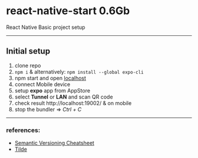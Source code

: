 # react-native-start 0.6Gb
React Native Basic project setup


-------------------------------

## Initial setup

1) clone repo
2) ```npm i``` & alternatively: ```npm install --global expo-cli```
3) npm start and open [localhost](http://localhost:19002/)
4) connect Mobile device
5) setup **expo** app from AppStore
6) select **Tunnel** or **LAN** and scan QR code
7) check result http://localhost:19002/ & on mobile
8) stop the bundler => *Ctrl + C*



-------------------------------

### references:

- [Semantic Versioning Cheatsheet](https://bytearcher.com/goodies/semantic-versioning-cheatsheet/)
- [Tilde](https://bytearcher.com/articles/semver-explained-why-theres-a-caret-in-my-package-json/)
